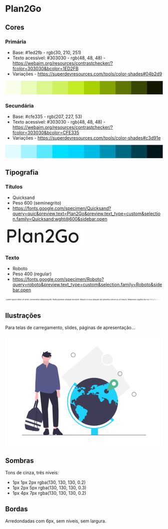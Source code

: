 # Plan2Go

## Cores

### Primária

* Base: #1ed2fb - rgb(30, 210, 251)
* Texto acessível: #303030 - rgb(48, 48, 48) - https://webaim.org/resources/contrastchecker/?fcolor=303030&bcolor=1ED2FB
* Variações - https://superdevresources.com/tools/color-shades#04b2d9

![primary](design/primary.png)

### Secundária

* Base: #cfe335 - rgb(207, 227, 53)
* Texto acessível: #303030 - rgb(48, 48, 48) - https://webaim.org/resources/contrastchecker/?fcolor=303030&bcolor=CFE335
* Variações - https://superdevresources.com/tools/color-shades#c3d91e

![secondary](design/secondary.png)

## Tipografia

### Títulos

* Quicksand
* Peso 600 (seminegrito)
* https://fonts.google.com/specimen/Quicksand?query=quic&preview.text=Plan2Go&preview.text_type=custom&selection.family=Quicksand:wght@600&sidebar.open

![title](design/title.png)

### Texto

* Roboto
* Peso 400 (regular)
* https://fonts.google.com/specimen/Roboto?query=roboto&preview.text_type=custom&selection.family=Roboto&sidebar.open

![text](design/text.png)

## Ilustrações

Para telas de carregamento, slides, páginas de apresentação...

![illustration1](design/illustration1.png)

## Sombras

Tons de cinza, três níveis:
 * 1px 1px 2px rgba(130, 130, 130, 0.2)
 * 1px 2px 5px rgba(130, 130, 130, 0.3)
 * 1px 4px 7px rgba(130, 130, 130, 0.2)


## Bordas

Arredondadas com 6px, sem níveis, sem largura.

